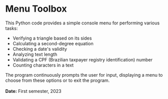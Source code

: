 # Menu Toolbox

This Python code provides a simple console menu for performing various tasks:

- Verifying a triangle based on its sides
- Calculating a second-degree equation
- Checking a date's validity
- Analyzing text length
- Validating a CPF (Brazilian taxpayer registry identification) number
- Counting characters in a text

The program continuously prompts the user for input, displaying a menu to choose from these options or to exit the program.
<br><br>
**Date:** First semester, 2023
